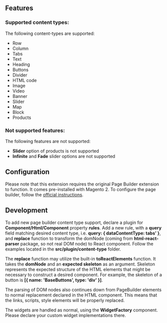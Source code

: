 ## Features
### Supported content types:

The following content-types are supported:

* Row
* Column
* Tabs
* Text
* Heading
* Buttons
* Divider
* HTML code
* Image
* Video
* Banner
* Slider
* Map
* Block
* Products

### Not supported features:

The following features are not supported:

* **Slider** option of products is not supported
* **Infinite** and **Fade** slider options are not supported
## Configuration

Please note that this extension requires the original Page Builder extension to function. It comes pre-installed with Magento 2. To configure the page builder, follow the [official instructions](https://docs.magento.com/user-guide/cms/page-builder-setup.html).
## Development

To add new page builder content type support, declare a plugin for **Component/Html/Component** property **rules**. Add a new rule, with a **query** field matching desired content type, i.e. **query: { dataContentType: tabs’ }**, and **replace** function to transform the domNode (coming from **html-react-parser** package, so not real DOM node) to React component. Follow the examples located in the **src/plugin/content-type** folder.

The **replace** function may utilize the built-in **toReactElements** function. It takes the **domNode** and an **expected skeleton** as an argument. Skeleton represents the expected structure of the HTML elements that might be necessary to construct a desired component. For example, the skeleton of a button is **[{ name: 'BaseButtons', type: 'div' }]**.

The parsing of DOM nodes also continues down from PageBuilder elements to normal replacement declared in the HTML component. This means that the links, scripts, style elements will be properly replaced.

The widgets are handled as normal, using the **WidgetFactory** component. Please declare your custom widget implementations there.
